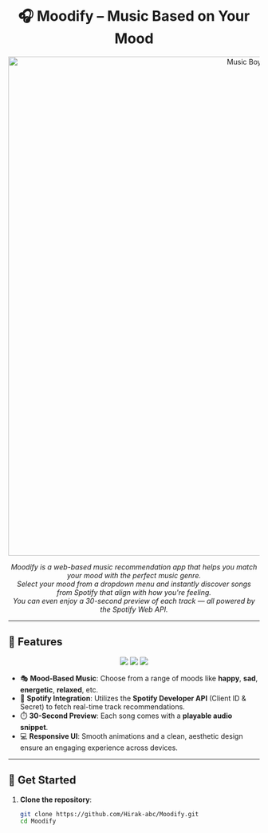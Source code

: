<h1 align="center">🎧 Moodify – Music Based on Your Mood</h1>

<p align="center">
  <img src="https://github.com/Hirak-abc/Moodify/blob/master/gif.gif?raw=true" width="1000" alt="Music Boy Animation"/>
</p>

<p align="center">
  <i>Moodify is a web-based music recommendation app that helps you match your mood with the perfect music genre.</i><br>
  <i>Select your mood from a dropdown menu and instantly discover songs from Spotify that align with how you're feeling.</i><br>
  <i>You can even enjoy a 30-second preview of each track — all powered by the Spotify Web API.</i>
</p>

---

## 🌟 Features

<p align="center">
  <img src="https://img.shields.io/badge/Spotify%20Integration-🎵-green" />
  <img src="https://img.shields.io/badge/30s%20Preview-⏱️-yellow" />
  <img src="https://img.shields.io/badge/Responsive%20UI-💻-orange" />
</p>

- 🎭 **Mood-Based Music**: Choose from a range of moods like **happy**, **sad**, **energetic**, **relaxed**, etc.
- 🎵 **Spotify Integration**: Utilizes the **Spotify Developer API** (Client ID & Secret) to fetch real-time track recommendations.
- ⏱️ **30-Second Preview**: Each song comes with a **playable audio snippet**.
- 💻 **Responsive UI**: Smooth animations and a clean, aesthetic design ensure an engaging experience across devices.

---

## 🚀 Get Started

1. **Clone the repository**:
   ```bash
   git clone https://github.com/Hirak-abc/Moodify.git
   cd Moodify
